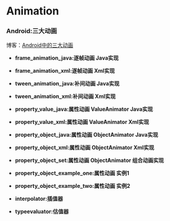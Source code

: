 # Animation

### Android:三大动画

博客：[Android中的三大动画](https://fanandjiu.com/Android%E4%B8%AD%E7%9A%84%E4%B8%89%E5%A4%A7%E5%8A%A8%E7%94%BB/#more)

- **frame_animation_java:逐帧动画 Java实现**

- **frame_animation_xml:逐帧动画 Xml实现**

- **tween_animation_java:补间动画 Java实现**

- **tween_animation_xml:补间动画 Xml实现**

- **property_value_java:属性动画 ValueAnimator Java实现**

- **property_value_xml:属性动画 ValueAnimator Xml实现**

- **property_object_java:属性动画 ObjectAnimator Java实现**

- **property_object_xml:属性动画 ObjectAnimator Xml实现**

- **property_object_set:属性动画 ObjectAnimator 组合动画实现**

- **property_object_example_one:属性动画 实例1**

- **property_object_example_two:属性动画 实例2**

- **interpolator:插值器**

- **typeevaluator:估值器**
